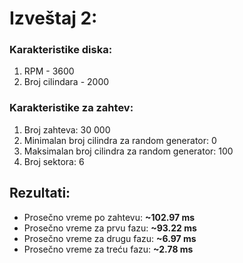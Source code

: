 # Izveštaj 2:

### Karakteristike diska:

1. RPM - 3600
2. Broj cilindara - 2000


### Karakteristike za zahtev:

1. Broj zahteva: 30 000
2. Minimalan broj cilindra za random generator: 0
3. Maksimalan broj cilindra za random generator: 100
4. Broj sektora: 6


## Rezultati:

- Prosečno vreme po zahtevu: **~102.97 ms**
- Prosečno vreme za prvu fazu: **~93.22 ms**
- Prosečno vreme za drugu fazu: **~6.97 ms**
- Prosečno vreme za treću fazu: **~2.78 ms**